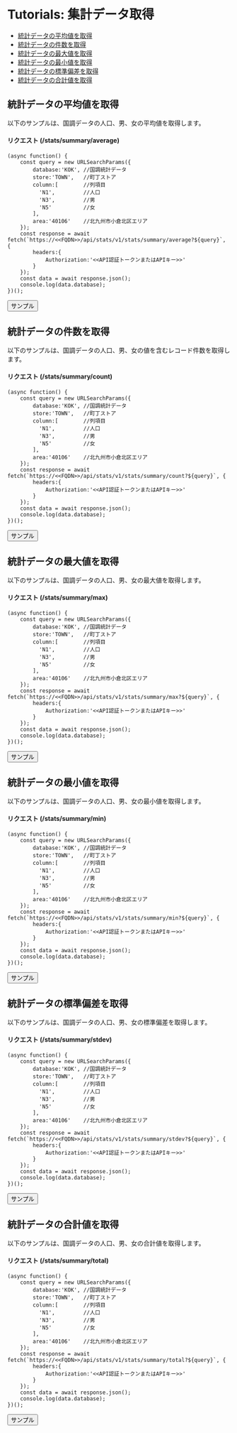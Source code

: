 # Tutorials: 集計データ取得

- [統計データの平均値を取得](#average)
- [統計データの件数を取得](#count)
- [統計データの最大値を取得](#max)
- [統計データの最小値を取得](#min)
- [統計データの標準偏差を取得](#stdev)
- [統計データの合計値を取得](#total)

<a id="average"></a>

## 統計データの平均値を取得

以下のサンプルは、国調データの人口、男、女の平均値を取得します。
#### リクエスト (/stats/summary/average)
```JS
(async function() {
    const query = new URLSearchParams({
        database:'KOK', //国調統計データ
        store:'TOWN',   //町丁ストア
        column:[        //列項目
          'N1',         //人口
          'N3',         //男
          'N5'          //女
        ],
        area:'40106'    //北九州市小倉北区エリア
    });
    const response = await fetch(`https://<<FQDN>>/api/stats/v1/stats/summary/average?${query}`, {
        headers:{
            Authorization:'<<API認証トークンまたはAPIキー>>'
        }
    });
    const data = await response.json();
    console.log(data.database);
})();
```
<button class='block text-white bg-blue-700 hover:bg-blue-800 focus:ring-4 focus:outline-none focus:ring-blue-300 font-medium rounded-lg text-sm px-5 py-2.5 text-center dark:bg-blue-600 dark:hover:bg-blue-700 dark:focus:ring-blue-800' data-path='/stats/summary/average' data-query='{"database":"KOK","store":"TOWN","column":["N1","N3","N5"],"area":"40106"}'>
  サンプル
</button>

<a id="count"></a>

## 統計データの件数を取得

以下のサンプルは、国調データの人口、男、女の値を含むレコード件数を取得します。
#### リクエスト (/stats/summary/count)
```JS
(async function() {
    const query = new URLSearchParams({
        database:'KOK', //国調統計データ
        store:'TOWN',   //町丁ストア
        column:[        //列項目
          'N1',         //人口
          'N3',         //男
          'N5'          //女
        ],
        area:'40106'    //北九州市小倉北区エリア
    });
    const response = await fetch(`https://<<FQDN>>/api/stats/v1/stats/summary/count?${query}`, {
        headers:{
            Authorization:'<<API認証トークンまたはAPIキー>>'
        }
    });
    const data = await response.json();
    console.log(data.database);
})();
```
<button class='block text-white bg-blue-700 hover:bg-blue-800 focus:ring-4 focus:outline-none focus:ring-blue-300 font-medium rounded-lg text-sm px-5 py-2.5 text-center dark:bg-blue-600 dark:hover:bg-blue-700 dark:focus:ring-blue-800' data-path='/stats/summary/count' data-query='{"database":"KOK","store":"TOWN","column":["N1","N3","N5"],"area":"40106"}'>
  サンプル
</button>

<a id="max"></a>

## 統計データの最大値を取得

以下のサンプルは、国調データの人口、男、女の最大値を取得します。
#### リクエスト (/stats/summary/max)
```JS
(async function() {
    const query = new URLSearchParams({
        database:'KOK', //国調統計データ
        store:'TOWN',   //町丁ストア
        column:[        //列項目
          'N1',         //人口
          'N3',         //男
          'N5'          //女
        ],
        area:'40106'    //北九州市小倉北区エリア
    });
    const response = await fetch(`https://<<FQDN>>/api/stats/v1/stats/summary/max?${query}`, {
        headers:{
            Authorization:'<<API認証トークンまたはAPIキー>>'
        }
    });
    const data = await response.json();
    console.log(data.database);
})();
```
<button class='block text-white bg-blue-700 hover:bg-blue-800 focus:ring-4 focus:outline-none focus:ring-blue-300 font-medium rounded-lg text-sm px-5 py-2.5 text-center dark:bg-blue-600 dark:hover:bg-blue-700 dark:focus:ring-blue-800' data-path='/stats/summary/max' data-query='{"database":"KOK","store":"TOWN","column":["N1","N3","N5"],"area":"40106"}'>
  サンプル
</button>

<a id="min"></a>

## 統計データの最小値を取得

以下のサンプルは、国調データの人口、男、女の最小値を取得します。
#### リクエスト (/stats/summary/min)
```JS
(async function() {
    const query = new URLSearchParams({
        database:'KOK', //国調統計データ
        store:'TOWN',   //町丁ストア
        column:[        //列項目
          'N1',         //人口
          'N3',         //男
          'N5'          //女
        ],
        area:'40106'    //北九州市小倉北区エリア
    });
    const response = await fetch(`https://<<FQDN>>/api/stats/v1/stats/summary/min?${query}`, {
        headers:{
            Authorization:'<<API認証トークンまたはAPIキー>>'
        }
    });
    const data = await response.json();
    console.log(data.database);
})();
```
<button class='block text-white bg-blue-700 hover:bg-blue-800 focus:ring-4 focus:outline-none focus:ring-blue-300 font-medium rounded-lg text-sm px-5 py-2.5 text-center dark:bg-blue-600 dark:hover:bg-blue-700 dark:focus:ring-blue-800' data-path='/stats/summary/min' data-query='{"database":"KOK","store":"TOWN","column":["N1","N3","N5"],"area":"40106"}'>
  サンプル
</button>

<a id="stdev"></a>

## 統計データの標準偏差を取得

以下のサンプルは、国調データの人口、男、女の標準偏差を取得します。
#### リクエスト (/stats/summary/stdev)
```JS
(async function() {
    const query = new URLSearchParams({
        database:'KOK', //国調統計データ
        store:'TOWN',   //町丁ストア
        column:[        //列項目
          'N1',         //人口
          'N3',         //男
          'N5'          //女
        ],
        area:'40106'    //北九州市小倉北区エリア
    });
    const response = await fetch(`https://<<FQDN>>/api/stats/v1/stats/summary/stdev?${query}`, {
        headers:{
            Authorization:'<<API認証トークンまたはAPIキー>>'
        }
    });
    const data = await response.json();
    console.log(data.database);
})();
```
<button class='block text-white bg-blue-700 hover:bg-blue-800 focus:ring-4 focus:outline-none focus:ring-blue-300 font-medium rounded-lg text-sm px-5 py-2.5 text-center dark:bg-blue-600 dark:hover:bg-blue-700 dark:focus:ring-blue-800' data-path='/stats/summary/stdev' data-query='{"database":"KOK","store":"TOWN","column":["N1","N3","N5"],"area":"40106"}'>
  サンプル
</button>

<a id="total"></a>

## 統計データの合計値を取得

以下のサンプルは、国調データの人口、男、女の合計値を取得します。
#### リクエスト (/stats/summary/total)
```JS
(async function() {
    const query = new URLSearchParams({
        database:'KOK', //国調統計データ
        store:'TOWN',   //町丁ストア
        column:[        //列項目
          'N1',         //人口
          'N3',         //男
          'N5'          //女
        ],
        area:'40106'    //北九州市小倉北区エリア
    });
    const response = await fetch(`https://<<FQDN>>/api/stats/v1/stats/summary/total?${query}`, {
        headers:{
            Authorization:'<<API認証トークンまたはAPIキー>>'
        }
    });
    const data = await response.json();
    console.log(data.database);
})();
```
<button class='block text-white bg-blue-700 hover:bg-blue-800 focus:ring-4 focus:outline-none focus:ring-blue-300 font-medium rounded-lg text-sm px-5 py-2.5 text-center dark:bg-blue-600 dark:hover:bg-blue-700 dark:focus:ring-blue-800' data-path='/stats/summary/total' data-query='{"database":"KOK","store":"TOWN","column":["N1","N3","N5"],"area":"40106"}'>
  サンプル
</button>